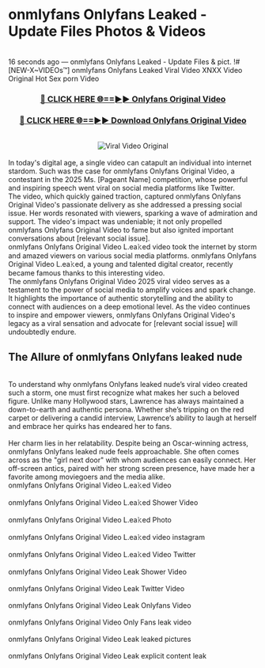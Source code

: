 # onmlyfans Onlyfans Leaked - Update Files Photos & Videos 
<br>
16 seconds ago — onmlyfans Onlyfans Leaked - Update Files & pict. !#[NEW-X~VIDEOs™] onmlyfans Onlyfans Leaked Viral Video XNXX Video Original Hot Sex porn Video
<br>
<div align="center">
<h3><a href="http://freeplayer.one?title=onmlyfans&ref=25OR" rel="nofollow">🔴 CLICK HERE 🌐==►► Onlyfans Original Video</a></h3>
<h3><a href="http://freeplayer.one?title=onmlyfans&ref=25OR" rel="nofollow">🔴 CLICK HERE 🌐==►► Download Onlyfans Original Video</a></h3>
<br>
<a href="http://freeplayer.one?title=onmlyfans&ref=25OR" rel="nofollow" data-target="animated-image.originalLink"><img src="https://i.ibb.co.com/xMMVF88/686577567.gif" alt="Viral Video Original" style="max-width: 100%; display: inline-block;" data-target="animated-image.originalImage"></a>
</div>
<br>
In today's digital age, a single video can catapult an individual into internet stardom. Such was the case for onmlyfans Onlyfans Original Video, a contestant in the 2025 Ms. [Pageant Name] competition, whose powerful and inspiring speech went viral on social media platforms like Twitter.
<br>
The video, which quickly gained traction, captured onmlyfans Onlyfans Original Video's passionate delivery as she addressed a pressing social issue. Her words resonated with viewers, sparking a wave of admiration and support. The video's impact was undeniable; it not only propelled onmlyfans Onlyfans Original Video to fame but also ignited important conversations about [relevant social issue].
<br>
onmlyfans Onlyfans Original Video L.ea𝚔ed video took the internet by storm and amazed viewers on various social media platforms. onmlyfans Onlyfans Original Video L.ea𝚔ed, a young and talented digital creator, recently became famous thanks to this interesting video.
<br>
The onmlyfans Onlyfans Original Video 2025 viral video serves as a testament to the power of social media to amplify voices and spark change. It highlights the importance of authentic storytelling and the ability to connect with audiences on a deep emotional level. As the video continues to inspire and empower viewers, onmlyfans Onlyfans Original Video's legacy as a viral sensation and advocate for [relevant social issue] will undoubtedly endure.
<br>
<h2>The Allure of onmlyfans Onlyfans leaked nude</h2>
<br>
To understand why onmlyfans Onlyfans leaked nude’s viral video created such a storm, one must first recognize what makes her such a beloved figure. Unlike many Hollywood stars, Lawrence has always maintained a down-to-earth and authentic persona. Whether she’s tripping on the red carpet or delivering a candid interview, Lawrence’s ability to laugh at herself and embrace her quirks has endeared her to fans.
<br><br>
Her charm lies in her relatability. Despite being an Oscar-winning actress, onmlyfans Onlyfans leaked nude feels approachable. She often comes across as the "girl next door" with whom audiences can easily connect. Her off-screen antics, paired with her strong screen presence, have made her a favorite among moviegoers and the media alike.
<br>
onmlyfans Onlyfans Original Video L.ea𝚔ed Video
<br><br>
onmlyfans Onlyfans Original Video L.ea𝚔ed Shower Video
<br><br>
onmlyfans Onlyfans Original Video L.ea𝚔ed Photo
<br><br>
onmlyfans Onlyfans Original Video L.ea𝚔ed video instagram
<br><br>
onmlyfans Onlyfans Original Video L.ea𝚔ed Video Twitter
<br><br>
onmlyfans Onlyfans Original Video Leak Shower Video
<br><br>
onmlyfans Onlyfans Original Video Leak Twitter Video
<br><br>
onmlyfans Onlyfans Original Video Leak Onlyfans Video
<br><br>
onmlyfans Onlyfans Original Video Only Fans leak video
<br><br>
onmlyfans Onlyfans Original Video Leak leaked pictures
<br><br>
onmlyfans Onlyfans Original Video Leak explicit content leak